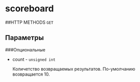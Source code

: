 # scoreboard

##HTTP METHODS
`GET`

## Параметры

###Опциональные
* count - ```unsigned int```

    Количетство возвращаемых результатов. По-умолчанию возвращается 10.
